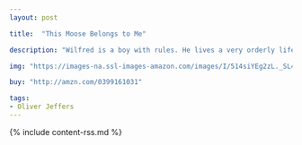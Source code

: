 ```yaml
---
layout: post

title:  "This Moose Belongs to Me"

description: "Wilfred is a boy with rules. He lives a very orderly life. It’s fortunate, then, that he has a pet who abides by rules, such as not making noise while Wilfred educates him on his record collection. There is, however, one rule that Wilfred’s pet has difficulty following: Going whichever way Wilfred wants to go. Perhaps this is because Wilfred’s pet doesn’t quite realize that he belongs to anyone."

img: "https://images-na.ssl-images-amazon.com/images/I/514siYEg2zL._SL480_.jpg"

buy: "http://amzn.com/0399161031"

tags:
- Oliver Jeffers
---
```


{% include content-rss.md %}